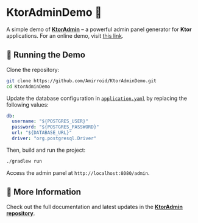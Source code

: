 # KtorAdminDemo 🚀

A simple demo of **[KtorAdmin](https://github.com/Amirroid/KtorAdmin)** – a powerful admin panel generator for **Ktor** applications. For an online demo, visit [this link](https://ktoradmindemo-production.up.railway.app/admin).

## 🚀 Running the Demo

Clone the repository:
```sh
git clone https://github.com/Amirroid/KtorAdminDemo.git
cd KtorAdminDemo
```  
Update the database configuration in [`application.yaml`](./src/main/resources/application.yaml) by replacing the following values:
```yaml
db:
  username: "${POSTGRES_USER}"
  password: "${POSTGRES_PASSWORD}"
  url: "${DATABASE_URL}"
  driver: "org.postgresql.Driver"
```  
Then, build and run the project:
```sh
./gradlew run
```  
Access the admin panel at `http://localhost:8080/admin`.

## 📖 More Information

Check out the full documentation and latest updates in the **[KtorAdmin repository](https://github.com/Amirroid/KtorAdmin)**.